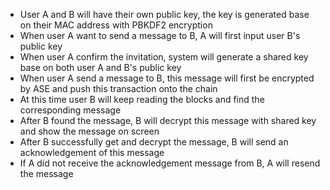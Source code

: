 - User A and B will have their own public key, the key is generated base on their MAC address with PBKDF2 encryption
- When user A want to send a message to B, A will first input user B's public key
- When user A confirm the invitation, system will generate a shared key base on both user A and B's public key
- When user A send a message to B, this message will first be encrypted by ASE and push this transaction onto the chain
- At this time user B will keep reading the blocks and find the corresponding message
- After B found the message, B will decrypt this message with shared key and show the message on screen
- After B successfully get and decrypt the message, B will send an acknowledgement of this message
- If A did not receive the acknowledgement message from B, A will resend the message